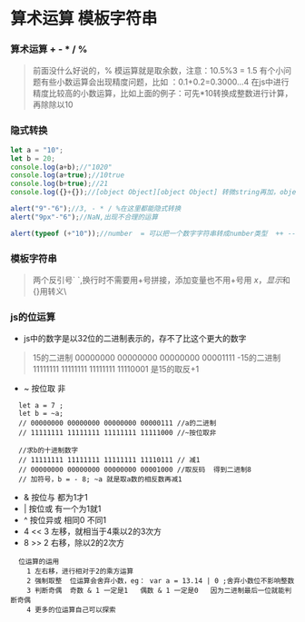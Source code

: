 # 算术运算 模板字符串
### 算术运算 + - * / %
> 前面没什么好说的，% 模运算就是取余数，注意：10.5%3 = 1.5
有个小问题有些小数运算会出现精度问题，比如 ：0.1+0.2=0.3000...4
在js中进行精度比较高的小数运算，比如上面的例子：可先*10转换成整数进行计算，再除除以10

### 隐式转换
```javascript
let a = "10";
let b = 20;
console.log(a+b);//"1020"
console.log(a+true);//10true
console.log(b+true);//21
console.log({}+{});//[object Object][object Object] 转微string再加，object相加没意义

alert("9"-"6");//3, - * / %在这里都能隐式转换
alert("9px"-"6");//NaN,出现不合理的运算

alert(typeof (+"10"));//number  = 可以把一个数字字符串转成number类型  ++ -- 也是
```

### 模板字符串
> 两个反引号\`  \`,换行时不需要用+号拼接，添加变量也不用+号用 ${x}，显示$和{}用转义\

### js的位运算
  * js中的数字是以32位的二进制表示的，存不了比这个更大的数字
  > 15的二进制  00000000 00000000 00000000 00001111
  > -15的二进制 11111111 11111111 11111111 11110001 是15的取反+1
  * ~ 按位取 非 
  ```
    let a = 7 ;
    let b = ~a;
    // 00000000 00000000 00000000 00000111 //a的二进制
    // 11111111 11111111 11111111 11111000 //~按位取非

    //求b的十进制数字
    // 11111111 11111111 11111111 11110111 // 减1
    // 00000000 00000000 00000000 00001000 //取反码  得到二进制8
    // 加符号，b = - 8; ~a 就是取a数的相反数再减1
  ```
  * & 按位与 都为1才1
  * | 按位或  有一个为1就1
  * ^ 按位异或 相同0 不同1
  * 4 << 3 左移，就相当于4乘以2的3次方
  * 8 >> 2 右移，除以2的2次方
  ```
    位运算的运用
      1 左右移，进行相对于2的乘方运算
      2 强制取整  位运算会舍弃小数，eg： var a = 13.14 | 0 ;舍弃小数位不影响整数
      3 判断奇偶  奇数 & 1 一定是1   偶数 & 1 一定是0   因为二进制最后一位就能判断奇偶
      4 更多的位运算自己可以探索
```

